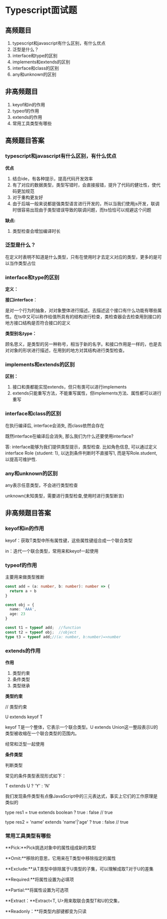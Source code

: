 # Typescript面试题

## 高频题目

1. typescript和javascript有什么区别，有什么优点
2. 泛型是什么？
3. interface和type的区别
4. implements和extends的区别
5. interface和class的区别
6. any和unknown的区别



## 非高频题目

1. keyof和in的作用
2. typeof的作用
3. extends的作用
4. 常用工具类型有哪些



## 高频题目答案

### typescript和javascript有什么区别，有什么优点

**优点**

1. 结合ide，有各种提示，提高代码开发效率
2. 有了对应的数据类型，类型写错时，会直接报错，提升了代码的健壮性，使代码更加规范
3. 对于重构更友好
4. 由于后端一般来说都是强类型语言进行开发的，所以当我们使用js开发，联调时很容易出现由于类型错误导致的联调问题，而ts恰恰可以规避这个问题

**缺点:**

1. 类型检查会增加编译时长

### 泛型是什么？

在定义时表明不知道是什么类型，只有在使用时才去定义对应的类型，更多的是可以当作类型占位

### interface和type的区别

**定义：**

**接口interface**：

是对一个行为的抽象，对对象整体进行描述。去描述这个接口有什么功能有哪些属性。在ts中又可以称作给值所具有的结构进行检查，类检查器会去检查用到接口的地方接口结构是否符合接口的定义

**类型别名type：**

顾名思义，是类型的另一种称号，相当于新的名字。和接口作用是一样的，也是去对对象的形状进行描述，在用到的地方对其结构进行类型检查。

### implements和extends的区别

**区别：**

1. 接口和类都能实现extends，但只有类可以进行implements
2. extends只能重写方法，不能重写属性，但implements方法、属性都可以进行重写

### interface和class的区别

在执行编译后, interface会消失, 而class依然会存在

既然interface在编译后会消失, 那么我们为什么还要使用interface?

答: interface能够为我们提供类型提示，类型检查. 比如角色信息, 可以通过定义interface Role {student: 1}, 以达到条件判断时不直接写1, 而是写Role.student, 以提高可维护性.



### any和unknown的区别

any表示任意类型，不会进行类型检查

unknown(未知类型，需要进行类型检查,使用时进行类型断言)



## 非高频题目答案

### keyof和in的作用

keyof：获取T类型中所有属性键，这些属性键组合成一个联合类型

in：迭代一个联合类型，常用来和keyof一起使用

### typeof的作用

主要用来做类型推断

```typescript
const add = (a: number, b: number): number => {
  return a + b
}

const obj = {
  name: 'AAA',
  age: 23
}

const t1 = typeof add;  //function
const t2 = typeof obj;  //object
type t3 = typeof add;//(a: number, b:number)=>number
```

### extends的作用

**作用**

1. 类型约束
2. 条件类型
3. 类型继承

**类型约束**

// 类型约束

U extends keyof T

keyof T是一个整体，它表示一个联合类型。U extends Union这一整段表示U的类型被收缩在一个联合类型的范围内。

经常和泛型一起使用

**条件类型**

判断类型

常见的条件类型表现形式如下：

T extends U ? 'Y' : 'N'

我们发现条件类型有点像JavaScript中的三元表达式，事实上它们的工作原理是类似的

type res1 = true extends boolean ? true : false         // true

type res2 = 'name' extends 'name'|'age' ? true : false      // true



### 常用工具类型有哪些

**Pick:**Pick挑选对象中的属性组成新的类型

**Omit:**移除的意思，它用来在T类型中移除指定的属性

**Exclude:**从T类型中排除属于U类型的子集，可以理解成取T对于U的差集

**Required:**将属性设置为必填项

**Partial:**将属性设置为可选项

**Extract：**Extract<T, U>用来取联合类型T和U的交集，

**Readonly：**将类型内部键都变为只读
